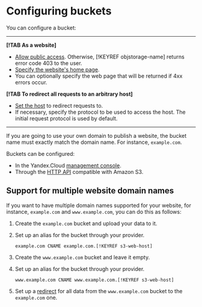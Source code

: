 # Configuring buckets

You can configure a bucket:

---

**[!TAB As a website]**

- [Allow public access](../operations/buckets/bucket-availability.md). Otherwise, [!KEYREF objstorage-name] returns error code 403 to the user.
- [Specify the website's home page](setup.md).
- You can optionally specify the web page that will be returned if 4xx errors occur.

**[!TAB To redirect all requests to an arbitrary host]**

- [Set the host](setup.md) to redirect requests to.
- If necessary, specify the protocol to be used to access the host. The initial request protocol is used by default.

---

If you are going to use your own domain to publish a website, the bucket name must exactly match the domain name. For instance, `example.com`.

Buckets can be configured:

- In the Yandex.Cloud [management console](setup.md).
- Through the [HTTP API](../s3/api-ref/hosting.md) compatible with Amazon S3.

## Support for multiple website domain names

If you want to have multiple domain names supported for your website, for instance, `example.com` and `www.example.com`, you can do this as follows:

1. Create the `example.com` bucket and upload your data to it.
2. Set up an alias for the bucket through your provider.

    ```
    example.com CNAME example.com.[!KEYREF s3-web-host]
    ```
3. Create the `www.example.com` bucket and leave it empty.
4. Set up an alias for the bucket through your provider.

    ```
    www.example.com CNAME www.example.com.[!KEYREF s3-web-host]
    ```
5. Set up a [redirect](setup.md) for all data from the `www.example.com` bucket to the `example.com` one.


